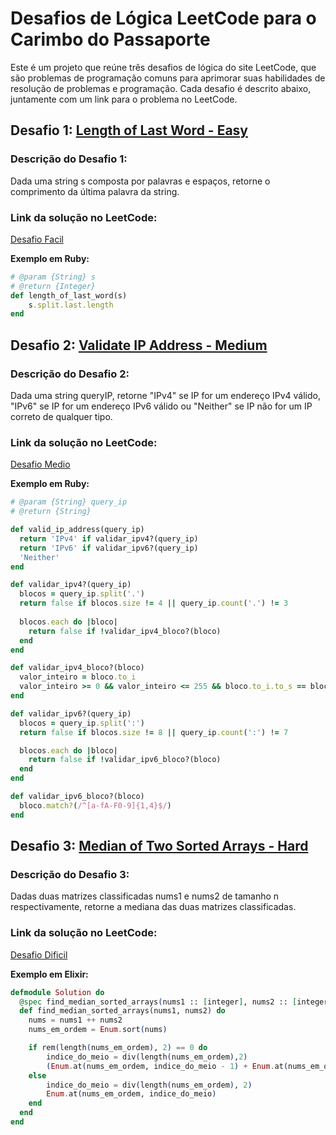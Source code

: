 # Desafios de Lógica LeetCode para o Carimbo do Passaporte

Este é um projeto que reúne três desafios de lógica do site LeetCode, que são problemas de programação comuns para aprimorar suas habilidades de resolução de problemas e programação. Cada desafio é descrito abaixo, juntamente com um link para o problema no LeetCode.

## Desafio 1: [Length of Last Word - Easy](https://leetcode.com/problems/length-of-last-word/description/)

### Descrição do Desafio 1:
Dada uma string s composta por palavras e espaços, retorne o comprimento da última palavra da string.

### Link da solução no LeetCode:
[Desafio Facil](https://leetcode.com/submissions/detail/1055856884/)

**Exemplo em Ruby:**
```ruby
# @param {String} s
# @return {Integer}
def length_of_last_word(s)
    s.split.last.length
end
```

## Desafio 2: [Validate IP Address - Medium](https://leetcode.com/problems/validate-ip-address/description/)

### Descrição do Desafio 2:
Dada uma string queryIP, retorne "IPv4" se IP for um endereço IPv4 válido, "IPv6" se IP for um endereço IPv6 válido ou "Neither" se IP não for um IP correto de qualquer tipo.

### Link da solução no LeetCode:
[Desafio Medio](https://leetcode.com/submissions/detail/1056494731/)

**Exemplo em Ruby:**
```ruby
# @param {String} query_ip
# @return {String}

def valid_ip_address(query_ip)
  return 'IPv4' if validar_ipv4?(query_ip)
  return 'IPv6' if validar_ipv6?(query_ip)
  'Neither'
end

def validar_ipv4?(query_ip)
  blocos = query_ip.split('.')
  return false if blocos.size != 4 || query_ip.count('.') != 3
  
  blocos.each do |bloco|
    return false if !validar_ipv4_bloco?(bloco)
  end
end

def validar_ipv4_bloco?(bloco)
  valor_inteiro = bloco.to_i
  valor_inteiro >= 0 && valor_inteiro <= 255 && bloco.to_i.to_s == bloco
end

def validar_ipv6?(query_ip)
  blocos = query_ip.split(':')
  return false if blocos.size != 8 || query_ip.count(':') != 7

  blocos.each do |bloco|
    return false if !validar_ipv6_bloco?(bloco)
  end
end

def validar_ipv6_bloco?(bloco)
  bloco.match?(/^[a-fA-F0-9]{1,4}$/)
end
```

## Desafio 3: [Median of Two Sorted Arrays - Hard](https://leetcode.com/problems/median-of-two-sorted-arrays/description/)

### Descrição do Desafio 3:
Dadas duas matrizes classificadas nums1 e nums2 de tamanho n respectivamente, retorne a mediana das duas matrizes classificadas.

### Link da solução no LeetCode:
[Desafio Dificil](https://leetcode.com/submissions/detail/1056541028/)

**Exemplo em Elixir:**
```elixir
defmodule Solution do
  @spec find_median_sorted_arrays(nums1 :: [integer], nums2 :: [integer]) :: float
  def find_median_sorted_arrays(nums1, nums2) do
    nums = nums1 ++ nums2
    nums_em_ordem = Enum.sort(nums)

    if rem(length(nums_em_ordem), 2) == 0 do
        indice_do_meio = div(length(nums_em_ordem),2)
        (Enum.at(nums_em_ordem, indice_do_meio - 1) + Enum.at(nums_em_ordem, indice_do_meio)) / 2.0
    else
        indice_do_meio = div(length(nums_em_ordem), 2)
        Enum.at(nums_em_ordem, indice_do_meio)
    end
  end
end
```    